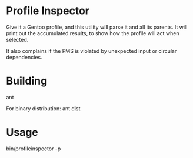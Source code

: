 # Profile Inspector
Give it a Gentoo profile, and this utility will parse it and all its parents. It will print out the accumulated results, to show how the profile will act when selected.

It also complains if the PMS is violated by unexpected input or circular dependencies.

# Building
ant

For binary distribution:
ant dist

# Usage
bin/profileinspector -p <path to profile>
